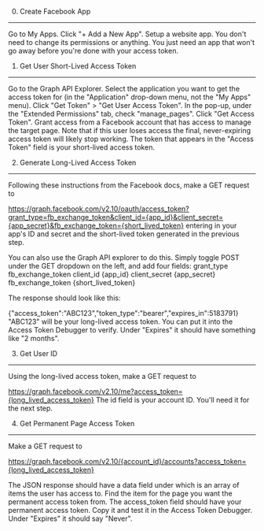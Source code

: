 0. Create Facebook App
----------------------

Go to My Apps.
Click "+ Add a New App".
Setup a website app.
You don't need to change its permissions or anything. You just need an app that won't go away before you're done with your access token.


1. Get User Short-Lived Access Token
------------------------------------

Go to the Graph API Explorer.
Select the application you want to get the access token for (in the "Application" drop-down menu, not the "My Apps" menu).
Click "Get Token" > "Get User Access Token".
In the pop-up, under the "Extended Permissions" tab, check "manage_pages".
Click "Get Access Token".
Grant access from a Facebook account that has access to manage the target page. Note that if this user loses access the final, never-expiring access token will likely stop working.
The token that appears in the "Access Token" field is your short-lived access token.
 
 
2. Generate Long-Lived Access Token
-----------------------------------

Following these instructions from the Facebook docs, make a GET request to

https://graph.facebook.com/v2.10/oauth/access_token?grant_type=fb_exchange_token&client_id={app_id}&client_secret={app_secret}&fb_exchange_token={short_lived_token}
entering in your app's ID and secret and the short-lived token generated in the previous step.

You can also use the Graph API explorer to do this. Simply toggle POST under the GET dropdown on the left, and add four fields:
grant_type fb_exchange_token
client_id {app_id}
client_secret {app_secret}
fb_exchange_token {short_lived_token}

The response should look like this:

{"access_token":"ABC123","token_type":"bearer","expires_in":5183791}
"ABC123" will be your long-lived access token. You can put it into the Access Token Debugger to verify. Under "Expires" it should have something like "2 months".

3. Get User ID
--------------

Using the long-lived access token, make a GET request to

https://graph.facebook.com/v2.10/me?access_token={long_lived_access_token}
The id field is your account ID. You'll need it for the next step.


4. Get Permanent Page Access Token
----------------------------------

Make a GET request to

https://graph.facebook.com/v2.10/{account_id}/accounts?access_token={long_lived_access_token}

The JSON response should have a data field under which is an array of items the user has access to. Find the item for the page you want the permanent access token from. The access_token field should have your permanent access token. Copy it and test it in the Access Token Debugger. Under "Expires" it should say "Never".

